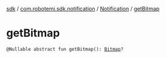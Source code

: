 [sdk](../../index.md) / [com.robotemi.sdk.notification](../index.md) / [Notification](index.md) / [getBitmap](./get-bitmap.md)

# getBitmap

`@Nullable abstract fun getBitmap(): `[`Bitmap`](https://developer.android.com/reference/android/graphics/Bitmap.html)`?`